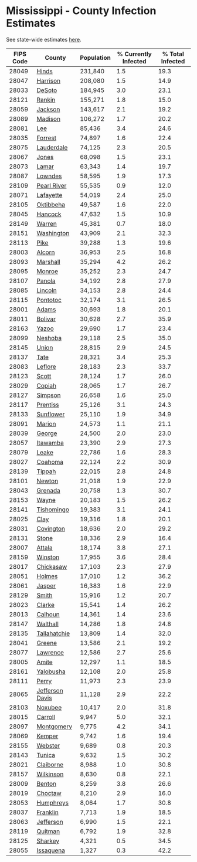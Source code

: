 # Mississippi - County Infection Estimates

See state-wide estimates [here](/infections/us-ms).

|   FIPS Code |                             County |   Population |   % Currently Infected |   % Total Infected |
|-------------|------------------------------------|--------------|------------------------|--------------------|
|       28049 |                     [Hinds](hinds) |      231,840 |                    1.5 |               19.3 |
|       28047 |               [Harrison](harrison) |      208,080 |                    1.5 |               14.9 |
|       28033 |                   [DeSoto](desoto) |      184,945 |                    3.0 |               23.1 |
|       28121 |                   [Rankin](rankin) |      155,271 |                    1.8 |               15.0 |
|       28059 |                 [Jackson](jackson) |      143,617 |                    2.1 |               19.2 |
|       28089 |                 [Madison](madison) |      106,272 |                    1.7 |               20.2 |
|       28081 |                         [Lee](lee) |       85,436 |                    3.4 |               24.6 |
|       28035 |                 [Forrest](forrest) |       74,897 |                    1.6 |               22.4 |
|       28075 |           [Lauderdale](lauderdale) |       74,125 |                    2.3 |               20.5 |
|       28067 |                     [Jones](jones) |       68,098 |                    1.5 |               23.1 |
|       28073 |                     [Lamar](lamar) |       63,343 |                    1.4 |               19.7 |
|       28087 |                 [Lowndes](lowndes) |       58,595 |                    1.9 |               17.3 |
|       28109 |         [Pearl River](pearl-river) |       55,535 |                    0.9 |               12.0 |
|       28071 |             [Lafayette](lafayette) |       54,019 |                    2.4 |               25.0 |
|       28105 |             [Oktibbeha](oktibbeha) |       49,587 |                    1.6 |               22.0 |
|       28045 |                 [Hancock](hancock) |       47,632 |                    1.5 |               10.9 |
|       28149 |                   [Warren](warren) |       45,381 |                    0.7 |               18.0 |
|       28151 |           [Washington](washington) |       43,909 |                    2.1 |               32.3 |
|       28113 |                       [Pike](pike) |       39,288 |                    1.3 |               19.6 |
|       28003 |                   [Alcorn](alcorn) |       36,953 |                    2.5 |               16.8 |
|       28093 |               [Marshall](marshall) |       35,294 |                    4.2 |               26.2 |
|       28095 |                   [Monroe](monroe) |       35,252 |                    2.3 |               24.7 |
|       28107 |                   [Panola](panola) |       34,192 |                    2.8 |               27.9 |
|       28085 |                 [Lincoln](lincoln) |       34,153 |                    2.8 |               24.4 |
|       28115 |               [Pontotoc](pontotoc) |       32,174 |                    3.1 |               26.5 |
|       28001 |                     [Adams](adams) |       30,693 |                    1.8 |               20.1 |
|       28011 |                 [Bolivar](bolivar) |       30,628 |                    2.7 |               35.9 |
|       28163 |                     [Yazoo](yazoo) |       29,690 |                    1.7 |               23.4 |
|       28099 |                 [Neshoba](neshoba) |       29,118 |                    2.5 |               35.0 |
|       28145 |                     [Union](union) |       28,815 |                    2.9 |               24.5 |
|       28137 |                       [Tate](tate) |       28,321 |                    3.4 |               25.3 |
|       28083 |                 [Leflore](leflore) |       28,183 |                    2.3 |               33.7 |
|       28123 |                     [Scott](scott) |       28,124 |                    1.7 |               26.0 |
|       28029 |                   [Copiah](copiah) |       28,065 |                    1.7 |               26.7 |
|       28127 |                 [Simpson](simpson) |       26,658 |                    1.6 |               25.0 |
|       28117 |               [Prentiss](prentiss) |       25,126 |                    3.1 |               24.3 |
|       28133 |             [Sunflower](sunflower) |       25,110 |                    1.9 |               34.9 |
|       28091 |                   [Marion](marion) |       24,573 |                    1.1 |               21.1 |
|       28039 |                   [George](george) |       24,500 |                    2.0 |               23.0 |
|       28057 |               [Itawamba](itawamba) |       23,390 |                    2.9 |               27.3 |
|       28079 |                     [Leake](leake) |       22,786 |                    1.6 |               28.3 |
|       28027 |                 [Coahoma](coahoma) |       22,124 |                    2.2 |               30.9 |
|       28139 |                   [Tippah](tippah) |       22,015 |                    2.8 |               24.8 |
|       28101 |                   [Newton](newton) |       21,018 |                    1.9 |               22.9 |
|       28043 |                 [Grenada](grenada) |       20,758 |                    1.3 |               30.7 |
|       28153 |                     [Wayne](wayne) |       20,183 |                    1.5 |               26.2 |
|       28141 |           [Tishomingo](tishomingo) |       19,383 |                    3.1 |               24.1 |
|       28025 |                       [Clay](clay) |       19,316 |                    1.8 |               20.1 |
|       28031 |             [Covington](covington) |       18,636 |                    2.0 |               29.2 |
|       28131 |                     [Stone](stone) |       18,336 |                    2.9 |               16.4 |
|       28007 |                   [Attala](attala) |       18,174 |                    3.8 |               27.1 |
|       28159 |                 [Winston](winston) |       17,955 |                    3.6 |               28.4 |
|       28017 |             [Chickasaw](chickasaw) |       17,103 |                    2.3 |               27.9 |
|       28051 |                   [Holmes](holmes) |       17,010 |                    1.2 |               36.2 |
|       28061 |                   [Jasper](jasper) |       16,383 |                    1.6 |               22.9 |
|       28129 |                     [Smith](smith) |       15,916 |                    1.2 |               20.7 |
|       28023 |                   [Clarke](clarke) |       15,541 |                    1.4 |               26.2 |
|       28013 |                 [Calhoun](calhoun) |       14,361 |                    1.4 |               23.6 |
|       28147 |               [Walthall](walthall) |       14,286 |                    1.8 |               24.8 |
|       28135 |       [Tallahatchie](tallahatchie) |       13,809 |                    1.4 |               32.0 |
|       28041 |                   [Greene](greene) |       13,586 |                    2.1 |               19.2 |
|       28077 |               [Lawrence](lawrence) |       12,586 |                    2.7 |               25.6 |
|       28005 |                     [Amite](amite) |       12,297 |                    1.1 |               18.5 |
|       28161 |             [Yalobusha](yalobusha) |       12,108 |                    2.0 |               25.8 |
|       28111 |                     [Perry](perry) |       11,973 |                    2.3 |               23.9 |
|       28065 | [Jefferson Davis](jefferson-davis) |       11,128 |                    2.9 |               22.2 |
|       28103 |                 [Noxubee](noxubee) |       10,417 |                    2.0 |               31.8 |
|       28015 |                 [Carroll](carroll) |        9,947 |                    5.0 |               32.1 |
|       28097 |           [Montgomery](montgomery) |        9,775 |                    4.2 |               34.1 |
|       28069 |                   [Kemper](kemper) |        9,742 |                    1.6 |               19.4 |
|       28155 |                 [Webster](webster) |        9,689 |                    0.8 |               20.3 |
|       28143 |                   [Tunica](tunica) |        9,632 |                    1.5 |               30.2 |
|       28021 |             [Claiborne](claiborne) |        8,988 |                    1.0 |               30.8 |
|       28157 |             [Wilkinson](wilkinson) |        8,630 |                    0.8 |               22.1 |
|       28009 |                   [Benton](benton) |        8,259 |                    3.8 |               26.6 |
|       28019 |                 [Choctaw](choctaw) |        8,210 |                    2.9 |               16.0 |
|       28053 |             [Humphreys](humphreys) |        8,064 |                    1.7 |               30.8 |
|       28037 |               [Franklin](franklin) |        7,713 |                    1.9 |               18.5 |
|       28063 |             [Jefferson](jefferson) |        6,990 |                    1.5 |               22.1 |
|       28119 |                 [Quitman](quitman) |        6,792 |                    1.9 |               32.8 |
|       28125 |                 [Sharkey](sharkey) |        4,321 |                    0.5 |               34.5 |
|       28055 |             [Issaquena](issaquena) |        1,327 |                    0.3 |               42.2 |